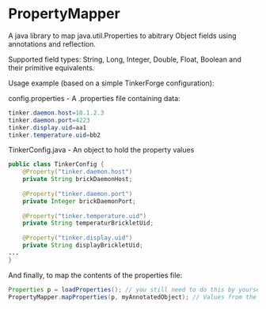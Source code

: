 PropertyMapper
==============

A java library to map java.util.Properties to abitrary Object fields using annotations and reflection.

Supported field types: String, Long, Integer, Double, Float, Boolean and their primitive equivalents.

Usage example (based on a simple TinkerForge configuration):

config.properties - A .properties file containing data:
```java
tinker.daemon.host=10.1.2.3
tinker.daemon.port=4223
tinker.display.uid=aa1
tinker.temperature.uid=bb2
```

TinkerConfig.java - An object to hold the property values
```java
public class TinkerConfig {
    @Property("tinker.daemon.host")
    private String brickDaemonHost;
    
    @Property("tinker.daemon.port")
    private Integer brickDaemonPort;
    
    @Property("tinker.temperature.uid")
    private String temperaturBrickletUid;
    
    @Property("tinker.display.uid")
    private String displayBrickletUid;
...
}
```

And finally, to map the contents of the properties file:
```java
Properties p = loadProperties(); // you still need to do this by yourself, don't care where the properties come from
PropertyMapper.mapProperties(p, myAnnotatedObject); // Values from the p are written to myConfigObject based on the @Property annotations

```
